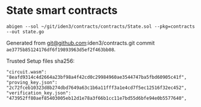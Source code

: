 # State smart contracts

```
abigen --sol ~/git/iden3/contracts/contracts/State.sol --pkg=contracts --out state.go
```
Generated from git@github.com:iden3/contracts.git commit `ae3775b85124176df6f19893963d5ef2f463bb08`.

Trusted Setup files sha256:
```
"circuit.wasm":          "8eafd9314c4d2664a23bf98a4f42cd0c29984960ae3544747ba5fbd60905c41f",
"proving_key.json":      "2c72fceb10323d8b274dbd7649a63c1b6a11fff3a1e4cd7f5ec12516f32ec452",
"verification_key.json": "473952ff80aef85403005eb12d1e78a3f66b1cc11e7bd55d6bfe94e0b5577640",
```
